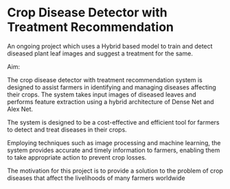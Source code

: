 # Crop Disease Detector with Treatment Recommendation
An ongoing project which uses a Hybrid based model to train and detect diseased plant leaf images and suggest a treatment for the same.

Aim:

The crop disease detector with treatment recommendation system is designed to assist farmers in identifying and managing diseases affecting their crops. The system takes input images of diseased leaves and performs feature extraction using a hybrid architecture of Dense Net and Alex Net.

The system is designed to be a cost-effective and efficient tool for farmers to detect and treat diseases in their crops.

Employing techniques such as image processing and machine learning, the system provides accurate and timely information to farmers, enabling them to take appropriate action to prevent crop losses.

The motivation for this project is to provide a solution to the problem of crop diseases that affect the livelihoods of many farmers worldwide

